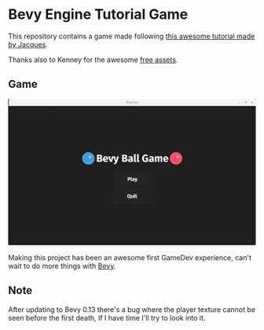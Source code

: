 # Bevy Engine Tutorial Game

This repository contains a game made following [this awesome tutorial made by Jacques](https://youtube.com/playlist?list=PLVnntJRoP85JHGX7rGDu6LaF3fmDDbqyd&si=ACooIbBNHRAhlN1P).

Thanks also to Kenney for the awesome [free assets](https://www.kenney.nl/).

## Game
<p align="center">
  <img src="https://github.com/mariinkys/bevy_ball_game/blob/main/resources/demo.gif" alt="Game Demo Gif">
</p>

Making this project has been an awesome first GameDev experience, can't wait to do more things with [Bevy](https://bevyengine.org/).

## Note

After updating to Bevy 0.13 there's a bug where the player texture cannot be seen before the first death, If I have time I'll try to look into it.

